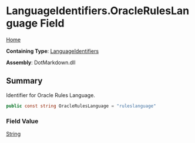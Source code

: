 # LanguageIdentifiers\.OracleRulesLanguage Field

[Home](../../../README.md)

**Containing Type**: [LanguageIdentifiers](../README.md)

**Assembly**: DotMarkdown\.dll

## Summary

Identifier for Oracle Rules Language\.

```csharp
public const string OracleRulesLanguage = "ruleslanguage"
```

### Field Value

[String](https://docs.microsoft.com/en-us/dotnet/api/system.string)

